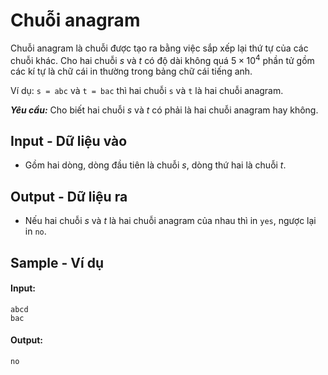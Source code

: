 
# Chuỗi anagram

Chuỗi anagram là chuỗi được tạo ra bằng việc sắp xếp lại thứ tự của các chuỗi khác. Cho hai chuỗi $s$ và $t$ có độ dài không quá $5 \times 10^4$ phần tử gồm các kí tự là chữ cái in thường trong bảng chữ cái tiếng anh.

Ví dụ: `s = abc` và `t = bac` thì hai chuỗi `s` và `t` là hai chuỗi anagram.

***Yêu cầu:*** Cho biết hai chuỗi $s$ và $t$ có phải là hai chuỗi anagram hay không. 

## Input - Dữ liệu vào

- Gồm hai dòng, dòng đầu tiên là chuỗi $s$, dòng thứ hai là chuỗi $t$.

## Output - Dữ liệu ra

- Nếu hai chuỗi $s$ và $t$ là hai chuỗi anagram của nhau thì in `yes`, ngược lại in `no`.

## Sample - Ví dụ

#### Input:

```
abcd
bac
```

#### Output:

```
no
```
